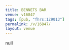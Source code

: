 ```yaml
---
title: BENNETS BAR
venue: v16847
tags: [pub, "fhrs:129013"]
permalink: /v/16847/
layout: venue
---
```

null